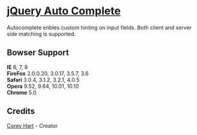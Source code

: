 [jQuery Auto Complete](http://www.codenothing.com/archives/jquery/auto-complete/)
========================

Autocomplete enbles custom hinting on input fields. Both client and server side matching is supported.


Bowser Support
--------------

**IE** 6, 7, 8  
**FireFox** 2.0.0.20, 3.0.17, 3.5.7, 3.6  
**Safari** 3.0.4, 3.1.2, 3.2.1, 4.0.5  
**Opera** 9.52, 9.64, 10.01, 10.10  
**Chrome** 5.0  

Credits
--------
[Corey Hart](http://www.codenothing.com) - Creator
